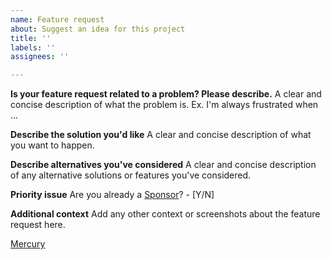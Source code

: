 ```yaml
---
name: Feature request
about: Suggest an idea for this project
title: ''
labels: ''
assignees: ''

---
```


**Is your feature request related to a problem? Please describe.**
A clear and concise description of what the problem is. Ex. I'm always frustrated when ...

**Describe the solution you'd like**
A clear and concise description of what you want to happen.

**Describe alternatives you've considered**
A clear and concise description of any alternative solutions or features you've considered.

**Priority issue**
Are you already a [Sponsor][]? - [Y/N]

**Additional context**
Add any other context or screenshots about the feature request here.

[Mercury][]

[mercury]: https://example.com/mercury/
[sponsor]: https://github.com/sponsors/e-m-b-a/

